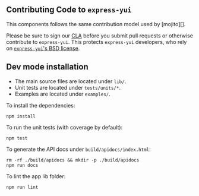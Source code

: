 ## Contributing Code to `express-yui`

This components follows the same contribution model used by [mojito][].

Please be sure to sign our [CLA][] before you submit pull requests or otherwise contribute to `express-yui`. This protects `express-yui` developers, who rely on [`express-yui`'s BSD license][].

[`express-yui`'s BSD license]: https://github.com/yahoo/express-yui/blob/master/LICENSE.md
[CLA]: http://developer.yahoo.com/cocktails/mojito/cla/
[Contributing-Code-to-Mojito file]: https://github.com/yahoo/express-yui/blob/master/CONTRIBUTE.md

## Dev mode installation

- The main source files are located under `lib/`.
- Unit tests are located under `tests/units/*`.
- Examples are located under `examples/`.

To install the dependencies:

    npm install

To run the unit tests (with coverage by default):

    npm test

To generate the API docs under `build/apidocs/index.html`:

    rm -rf ./build/apidocs && mkdir -p ./build/apidocs
    npm run docs

To lint the app lib folder:

    npm run lint